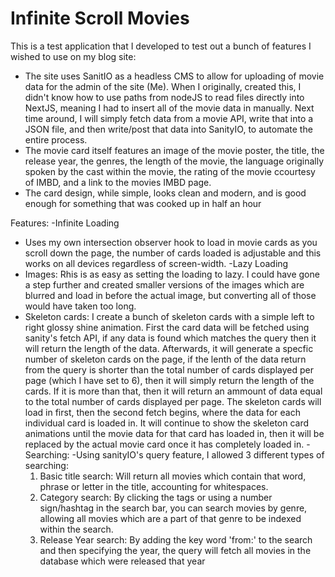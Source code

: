# **Infinite Scroll Movies**

This is a test application that I developed to test out a bunch of features I wished to use on my blog site:
- The site uses SanitIO as a headless CMS to allow for uploading of movie data for the admin of the site (Me). When I originally, created
  this, I didn't know how to use paths from nodeJS to read files directly into NextJS, meaning I had to insert all of the movie data in
  manually. Next time around, I will simply fetch data from a movie API, write that into a JSON file, and then write/post that data into
  SanityIO, to automate the entire process.
- The movie card itself features an image of the movie poster, the title, the release year, the genres, the length of the movie, the
  language originally spoken by the cast within the movie, the rating of the movie ccourtesy of IMBD, and a link to the movies IMBD
  page.
- The card design, while simple, looks clean and modern, and is good enough for something that was cooked up in half an hour

Features:
  -Infinite Loading
  - Uses my own intersection observer hook to load in movie cards as you scroll down the page, the number of cards loaded is adjustable
    and this works on all devices regardless of screen-width.
  -Lazy Loading
  - Images: Rhis is as easy as setting the loading to lazy. I could have gone a step further and created smaller versions of the images
    which are blurred and load in before the actual image, but converting all of those would have taken too long.
  - Skeleton cards: I create a bunch of skeleton cards with a simple left to right glossy shine animation. First the card data will be
    fetched using sanity's fetch API, if any data is found which matches the query then it will return the length of the data. Afterwards,
    it will generate a specfic number of skeleton cards on the page, if the lenth of the data return from the query is shorter than the
    total number of cards displayed per page (which I have set to 6), then it will simply return the length of the cards. If it is more
    than that, then it will return an ammount of data equal to the total number of cards displayed per page. The skeleton cards will load
    in first, then the second fetch begins, where the data for each individual card is loaded in. It will continue to show the skeleton
    card animations until the movie data for that card has loaded in, then it will be replaced by the actual movie card once it has
    completely loaded in.
-Searching:
  -Using sanityIO's query feature, I allowed 3 different types of searching:
    1) Basic title search: Will return all movies which contain that word, phrase or letter in the title, accounting for whitespaces.
    2) Category search: By clicking the tags or using a number sign/hashtag in the search bar, you can search movies by genre, allowing
       all movies which are a part of that genre to be indexed within the search.
    3) Release Year search: By adding the key word 'from:' to the search and then specifying the year, the query will fetch all movies in
       the database which were released that year
  
